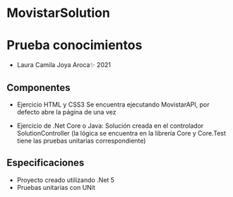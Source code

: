 # MovistarSolution

# Prueba conocimientos
- Laura Camila Joya Aroca✨  2021

## Componentes

- Ejercicio HTML y CSS3
Se encuentra ejecutando MovistarAPI, por defecto abre la página de una vez

- Ejercicio de .Net Core o Java: 
Solución creada en el controlador SolutionController (la lógica se encuentra en la librería Core y Core.Test tiene las pruebas unitarias correspondiente)

## Especificaciones
- Proyecto creado utilizando .Net 5 
- Pruebas unitarias con UNit
